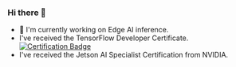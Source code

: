 ### Hi there 👋

<!--
**tsutof/tsutof** is a ✨ _special_ ✨ repository because its `README.md` (this file) appears on your GitHub profile.

Here are some ideas to get you started:

- 🔭 I’m currently working on ...
- 🌱 I’m currently learning ...
- 👯 I’m looking to collaborate on ...
- 🤔 I’m looking for help with ...
- 💬 Ask me about ...
- 📫 How to reach me: ...
- 😄 Pronouns: ...
- ⚡ Fun fact: ...
-->

- 🔭 I'm currently working on Edge AI inference.
- I've received the TensorFlow Developer Certificate.  
[![Certification Badge](https://api.accredible.com/v1/frontend/credential_website_embed_image/badge/27794313)](https://www.credential.net/7997b988-f79e-4b68-bea5-f1d9812fce61)
- I've received the Jetson AI Specialist Certification from NVIDIA.
